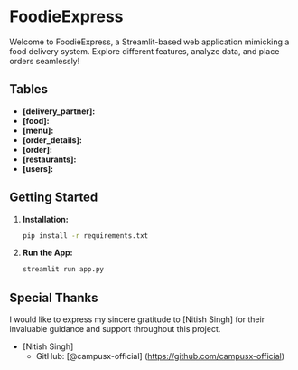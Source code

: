 
# FoodieExpress
Welcome to FoodieExpress, a Streamlit-based web application mimicking a food delivery system. Explore different features, analyze data, and place orders seamlessly!


## Tables
- **[delivery_partner]:**
- **[food]:**
- **[menu]:**
- **[order_details]:**
- **[order]:**
- **[restaurants]:**
- **[users]:**

## Getting Started
1. **Installation:**
   ```bash
   pip install -r requirements.txt

2. **Run the App:**
    ```bash
    streamlit run app.py

## Special Thanks

I would like to express my sincere gratitude to [Nitish Singh] for their invaluable guidance and support throughout this project.

- [Nitish Singh]
  - GitHub: [@campusx-official] (https://github.com/campusx-official)